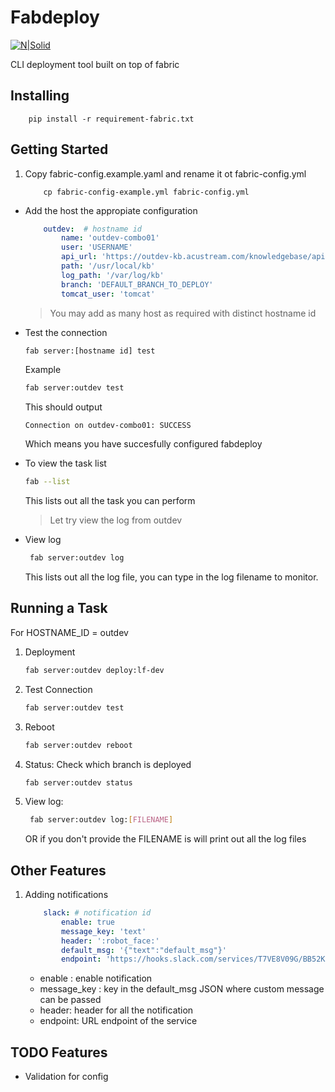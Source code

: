 # Fabdeploy

[![N|Solid](http://docs.fabfile.org/en/1.14/_static/logo.png)](http://docs.fabfile.org/en/1.14/index.html)

CLI deployment tool built on top of fabric

## Installing 

```
    pip install -r requirement-fabric.txt
```

## Getting Started

1. Copy fabric-config.example.yaml and rename it ot fabric-config.yml
    ```
        cp fabric-config-example.yml fabric-config.yml
    ```

- Add the host the appropiate configuration
    ``` YAML
        outdev:  # hostname id
            name: 'outdev-combo01'                                          # SSH hostname
            user: 'USERNAME'                                                # SSH username
            api_url: 'https://outdev-kb.acustream.com/knowledgebase/api'    # URL to the api for building frontend 
            path: '/usr/local/kb'                                           # Path for project
            log_path: '/var/log/kb'                                         # Path for log
            branch: 'DEFAULT_BRANCH_TO_DEPLOY'                              # DEFAULT_BRANCH_TO_DEPLOY
            tomcat_user: 'tomcat'                                           # tomcat user
    ```
    > You may add as many host as required with distinct hostname id
- Test the connection
    ``` sh
    fab server:[hostname id] test
    ```
    Example

    ``` sh
    fab server:outdev test
    ```

    
    This should output
     
    ```
    Connection on outdev-combo01: SUCCESS 
    ```
    Which means you have succesfully configured fabdeploy
     
 - To view the task list
    ``` sh
    fab --list
    ```
    This lists out all the task you can perform 
    > Let try view the log from outdev
    
 - View log   
   ``` sh
    fab server:outdev log
    ```
    This lists out all the log file, you can type in the log filename to monitor.

## Running a Task

For HOSTNAME_ID = outdev
1. Deployment

    ``` sh
    fab server:outdev deploy:lf-dev 
    ```
2. Test Connection

    ``` sh
    fab server:outdev test
    ```
3. Reboot
    ``` sh
    fab server:outdev reboot 
    ```
4. Status: Check which branch is deployed
    ``` sh
    fab server:outdev status 
    ```

5. View log:
   ``` sh
    fab server:outdev log:[FILENAME]
    ```
    OR if you don't provide the FILENAME is will print out all the log files 

## Other Features

1. Adding notifications
    ```YAML
        slack: # notification id 
            enable: true  
            message_key: 'text'
            header: ':robot_face:'
            default_msg: '{"text":"default_msg"}'
            endpoint: 'https://hooks.slack.com/services/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'  # ENDPOINT FOR SLACK
    ```
    - enable : enable notification
    - message_key : key in the default_msg  JSON where custom message can be passed 
    - header: header for all the notification
    - endpoint: URL endpoint of the service

## TODO Features
 - Validation for config

